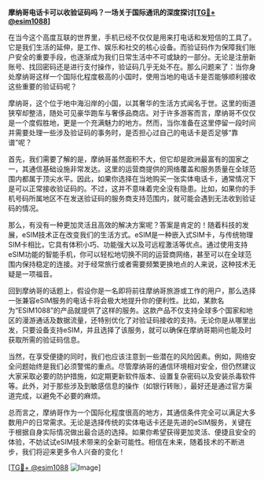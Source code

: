 **摩纳哥电话卡可以收验证码吗？一场关于国际通讯的深度探讨[[TG💪+ @esim1088](https://t.me/s/esim1088)]**

在当今这个高度互联的世界里，手机已经不仅仅是用来打电话和发短信的工具了。它是我们生活的延伸，是工作、娱乐和社交的核心设备。而验证码作为保障我们账户安全的重要手段，也逐渐成为我们日常生活中不可或缺的一部分。无论是注册新账号、找回密码还是进行支付操作，验证码几乎无处不在。那么问题来了：当你身处摩纳哥这样一个国际化程度极高的小国时，使用当地的电话卡是否能够顺利接收这些重要的验证码呢？

摩纳哥，这个位于地中海沿岸的小国，以其奢华的生活方式闻名于世。这里的街道狭窄却整洁，随处可见豪华跑车与奢侈品商店。对于许多游客而言，摩纳哥不仅仅是一个度假胜地，更是一个充满魅力的地方。然而，当你准备在这里停留一段时间并需要处理一些涉及验证码的事务时，是否担心过自己的电话卡是否足够“靠谱”呢？

首先，我们需要了解的是，摩纳哥虽然面积不大，但它却是欧洲最富有的国家之一，其通信基础设施非常发达。这里的运营商提供的网络覆盖和服务质量在全球范围内都属于顶尖水平。因此，如果你选择在当地购买一张实体电话卡，通常情况下是可以正常接收验证码的。不过，这并不意味着完全没有隐患。比如，如果你的手机号码所属地区不在发送验证码的服务商支持范围内，就可能会遇到无法收到验证码的情况。

那么，有没有一种更加灵活且高效的解决方案呢？答案是肯定的！随着科技的发展，eSIM技术正在改变我们的生活方式。eSIM是一种嵌入式SIM卡，与传统物理SIM卡相比，它具有体积小巧、功能强大以及可远程激活等优点。通过使用支持eSIM功能的智能手机，你可以轻松地切换不同的运营商网络，甚至可以在全球范围内保持稳定的连接。对于经常旅行或者需要频繁更换地点的人来说，这种技术无疑是一项福音。

回到摩纳哥的话题上，假设你是一名即将前往摩纳哥旅游或工作的用户，那么选择一张兼容eSIM服务的电话卡将会极大地提升你的便利性。比如，某款名为“ESIM1088”的产品就提供了这样的服务。这款产品不仅支持全球多个国家和地区的漫游通话及数据流量，还特别优化了对验证码接收的支持。无论你是从哪里出发，只要设备支持eSIM，并且选择了该服务，就可以确保在摩纳哥期间也能及时获取所需的验证码信息。

当然，在享受便捷的同时，我们也应该注意到一些潜在的风险因素。例如，网络安全问题始终是我们必须警惕的重点。尽管摩纳哥的通信环境相对安全，但仍然建议大家采取必要的防护措施，如定期更新软件版本、设置复杂密码以及安装杀毒软件等。此外，对于那些涉及到敏感信息的操作（如银行转账），最好还是通过官方渠道完成，以避免不必要的麻烦。

总而言之，摩纳哥作为一个国际化程度很高的地方，其通信条件完全可以满足大多数用户的日常需求。无论是选择传统的实体电话卡还是先进的eSIM服务，关键在于根据自身实际情况做出最合适的选择。如果你希望获得更加灵活、便捷且安全的体验，不妨试试eSIM技术带来的全新可能性。相信在未来，随着技术的不断进步，我们将迎来更多令人兴奋的变化！

[[TG💪+ @esim1088](https://t.me/s/esim1088) ![Image](https://i.postimg.cc/4NQfJmqS/Snipaste-2025-05-13-00-14-12.png)]